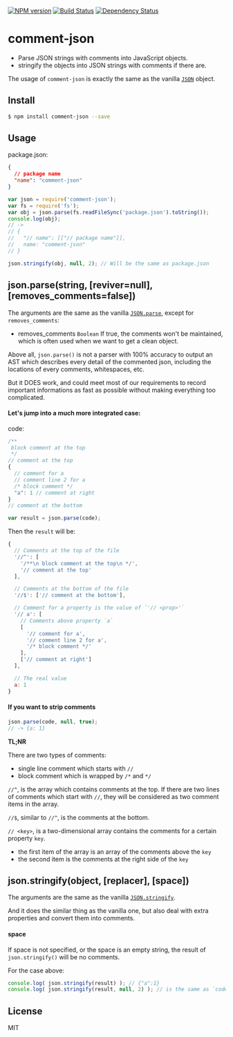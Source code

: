 [![NPM version](https://badge.fury.io/js/comment-json.svg)](http://badge.fury.io/js/comment-json)
[![Build Status](https://travis-ci.org/kaelzhang/node-comment-json.svg?branch=master)](https://travis-ci.org/kaelzhang/node-comment-json)
[![Dependency Status](https://david-dm.org/kaelzhang/node-comment-json.svg)](https://david-dm.org/kaelzhang/node-comment-json)

# comment-json

- Parse JSON strings with comments into JavaScript objects.
- stringify the objects into JSON strings with comments if there are.

The usage of `comment-json` is exactly the same as the vanilla [`JSON`](https://developer.mozilla.org/en-US/docs/Web/JavaScript/Reference/Global_Objects/JSON) object.

## Install

```sh
$ npm install comment-json --save
```

## Usage

package.json:

```json
{
  // package name
  "name": "comment-json"
}
```

```js
var json = require('comment-json');
var fs = require('fs');
var obj = json.parse(fs.readFileSync('package.json').toString());
console.log(obj);
// ->
// {
//   "// name": [["// package name"]],
//   name: "comment-json"
// }

json.stringify(obj, null, 2); // Will be the same as package.json
```

## json.parse(string, [reviver=null], [removes_comments=false])

The arguments are the same as the vanilla [`JSON.parse`](https://developer.mozilla.org/en-US/docs/Web/JavaScript/Reference/Global_Objects/JSON/parse), except for `removes_comments`:

- removes_comments `Boolean` If true, the comments won't be maintained, which is often used when we want to get a clean object.

Above all, `json.parse()` is not a parser with 100% accuracy to output an AST which describes every detail of the commented json, including the locations of every comments, whitespaces, etc.

But it DOES work, and could meet most of our requirements to record important informations as fast as possible without making everything too complicated. 

#### Let's jump into a much more integrated case:

code:

```js
/**
 block comment at the top
 */
// comment at the top
{
  // comment for a
  // comment line 2 for a
  /* block comment */
  "a": 1 // comment at right
}
// comment at the bottom
```

```js
var result = json.parse(code);
```

Then the `result` will be:

```js
{
  // Comments at the top of the file
  '//^': [
    '/**\n block comment at the top\n */', 
    '// comment at the top'
  ],

  // Comments at the bottom of the file
  '//$': ['// comment at the bottom'],

  // Comment for a property is the value of `'// <prop>'`
  '// a': [
    // Comments above property `a`
    [
      '// comment for a',
      '// comment line 2 for a',
      '/* block comment */'
    ],
    ['// comment at right']
  ],

  // The real value
  a: 1
}
```

#### If you want to strip comments

```js
json.parse(code, null, true);
// -> {a: 1}
```

**TL;NR**

There are two types of comments:
  - single line comment which starts with `//`
  - block comment which is wrapped by `/*` and `*/`

`//^`, is the array which contains comments at the top. If there are two lines of comments which start with `//`, they will be considered as two comment items in the array.

`//$`, similar to `//^`, is the comments at the bottom.

`// <key>`, is a two-dimensional array contains the comments for a certain property `key`.
  - the first item of the array is an array of the comments above the `key`
  - the second item is the comments at the right side of the `key`


## json.stringify(object, [replacer], [space])

The arguments are the same as the vanilla [`JSON.stringify`](https://developer.mozilla.org/en-US/docs/Web/JavaScript/Reference/Global_Objects/JSON/stringify).

And it does the similar thing as the vanilla one, but also deal with extra properties and convert them into comments.

#### space

If space is not specified, or the space is an empty string, the result of `json.stringify()` will be no comments.

For the case above:

```js
console.log( json.stringify(result) ); // {"a":1}
console.log( json.stringify(result, null, 2) ); // is the same as `code`
```


<!-- ### json.strip(string)

Strips comments from `string`.

### json.clean(object)

Clean comment properties.

```js
var object = {
  "// name": "// package name",
  name: "comment-json"
};
json.clean(object); // {name: "comment-json"}
``` -->

## License

MIT
